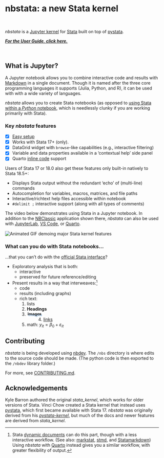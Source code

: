 # nbstata: a new Stata kernel


<!-- WARNING: THIS FILE WAS AUTOGENERATED! DO NOT EDIT! -->

 

*nbstata* is a [Jupyter
kernel](https://docs.jupyter.org/en/latest/projects/kernels.html) for
[Stata](https://www.stata.com/why-use-stata/) built on top of
[pystata](https://www.stata.com/python/pystata18/index.html).

**[*For the User Guide, click
here.*](https://hugetim.github.io/nbstata/user_guide.html)**

 

## What is Jupyter?

A Jupyter notebook allows you to combine interactive code and results
with [Markdown](https://daringfireball.net/projects/markdown/basics) in
a single document. Though it is named after the three core programming
languages it supports (Julia, Python, and R), it can be used with with a
wide variety of languages.

*nbstata* allows you to create Stata notebooks (as opposed to [using
Stata within a *Python*
notebook](https://www.stata.com/python/pystata18/notebook/Example2.html),
which is needlessly clunky if you are working primarily with Stata).

### Key *nbstata* features

- [x] [Easy
  setup](https://hugetim.github.io/nbstata/user_guide.html#install)
- [x] Works with Stata 17+ (only).
- [x] DataGrid widget with `browse`-like capabilities (e.g., interactive
  filtering)
- [x] Variable and data properties available in a ‘contextual help’ side
  panel
- [x] Quarto [inline
  code](https://quarto.org/docs/computations/inline-code.html) support

Users of Stata 17 or 18.0 also get these features only built-in natively
to Stata 18.5+:

- Displays Stata output without the redundant ‘echo’ of (multi-line)
  commands
- Autocompletion for variables, macros, matrices, and file paths
- Interactive/richtext help files accessible within notebook
- `#delimit ;` interactive support (along with all types of comments)

The video below demonstrates using Stata in a Jupyter notebook. In
addition to the
[NBClassic](https://nbclassic.readthedocs.io/en/stable/notebook.html)
application shown there, *nbstata* can also be used with
[JupyterLab](https://jupyterlab.readthedocs.io/en/stable/getting_started/overview.html),
[VS
Code](https://code.visualstudio.com/docs/datascience/jupyter-notebooks),
or [Quarto](https://quarto.org/).

<img align="center" width="650" src="https://github.com/kylebarron/stata_kernel/raw/master/docs/src/img/jupyter_notebook_example.gif" alt="Animated GIF demoing major Stata kernel features">

### What can you do with Stata notebooks…

…that you can’t do with the [official Stata
interface](https://www.stata.com/features/overview/graphical-user-interface/)?

- Exploratory analysis that is both:
  - interactive
  - preserved for future reference/editing
- Present results in a way that interweaves:[^1]
  - code
  - results (including graphs)
  - rich text:
    1.  lists
    2.  **Headings**
    3.  <img align="left" width="54" height="18.6" src="https://raw.githubusercontent.com/hugetim/nbstata/master/index_files/figure-commonmark/226326ec-1-image-2.png" alt="WordArt of the word 'images'">
    4.  [links](https://hugetim.github.io/nbstata/)
    5.  math: $y_{it}=\beta_0+\varepsilon_{it}$

## Contributing

*nbstata* is being developed using
[nbdev](https://nbdev.fast.ai/blog/posts/2022-07-28-nbdev2/#whats-nbdev).
The `/nbs` directory is where edits to the source code should be made.
(The python code is then exported to the `/nbdev` library folder.)

For more, see
[CONTRIBUTING.md](https://github.com/hugetim/nbstata/blob/master/CONTRIBUTING.md).

## Acknowledgements

Kyle Barron authored the original *stata_kernel*, which works for older
versions of Stata. Vinci Chow created a Stata kernel that instead uses
[pystata](https://www.stata.com/python/pystata18/), which first became
available with Stata 17. *nbstata* was originally derived from his
[*pystata-kernel*](https://github.com/ticoneva/pystata-kernel), but much
of the docs and newer features are derived from *stata_kernel*.

[^1]: Stata [dynamic
    documents](https://www.stata.com/manuals/rptdynamicdocumentsintro.pdf)
    can do this part, though with a less interactive workflow. (See
    also: [markstat](https://grodri.github.io/markstat/),
    [stmd](https://www.ssc.wisc.edu/~hemken/Stataworkshops/stmd/Usage/stmdusage.html),
    and
    [Statamarkdown](https://ssc.wisc.edu/~hemken/Stataworkshops/Statamarkdown/stata-and-r-markdown.html))
    Using *nbstata* with
    [Quarto](https://www.statalist.org/forums/forum/general-stata-discussion/general/1703835-ado-files-and-literate-programming)
    instead gives you a similar workflow, with greater flexibility of
    output.
